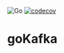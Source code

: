 ![Go](https://github.com/mchirico/gokafka/workflows/Go/badge.svg)
[![codecov](https://codecov.io/gh/mchirico/goKafka/branch/master/graph/badge.svg)](https://codecov.io/gh/mchirico/goKafka)




# goKafka
